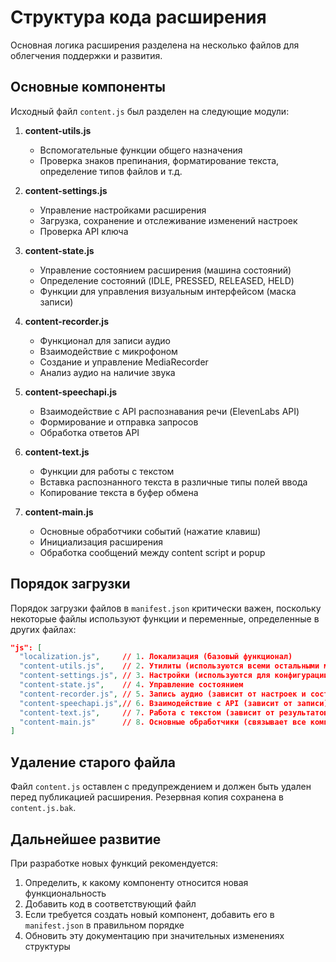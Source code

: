 # Структура кода расширения

Основная логика расширения разделена на несколько файлов для облегчения поддержки и развития.

## Основные компоненты

Исходный файл `content.js` был разделен на следующие модули:

1. **content-utils.js**
   - Вспомогательные функции общего назначения
   - Проверка знаков препинания, форматирование текста, определение типов файлов и т.д.

2. **content-settings.js**
   - Управление настройками расширения
   - Загрузка, сохранение и отслеживание изменений настроек
   - Проверка API ключа

3. **content-state.js**
   - Управление состоянием расширения (машина состояний)
   - Определение состояний (IDLE, PRESSED, RELEASED, HELD)
   - Функции для управления визуальным интерфейсом (маска записи)

4. **content-recorder.js**
   - Функционал для записи аудио
   - Взаимодействие с микрофоном
   - Создание и управление MediaRecorder
   - Анализ аудио на наличие звука

5. **content-speechapi.js**
   - Взаимодействие с API распознавания речи (ElevenLabs API)
   - Формирование и отправка запросов
   - Обработка ответов API

6. **content-text.js**
   - Функции для работы с текстом
   - Вставка распознанного текста в различные типы полей ввода
   - Копирование текста в буфер обмена

7. **content-main.js**
   - Основные обработчики событий (нажатие клавиш)
   - Инициализация расширения
   - Обработка сообщений между content script и popup

## Порядок загрузки

Порядок загрузки файлов в `manifest.json` критически важен, поскольку некоторые файлы используют функции и переменные, определенные в других файлах:

```json
"js": [
  "localization.js",     // 1. Локализация (базовый функционал)
  "content-utils.js",    // 2. Утилиты (используются всеми остальными модулями)
  "content-settings.js", // 3. Настройки (используются для конфигурации)
  "content-state.js",    // 4. Управление состоянием
  "content-recorder.js", // 5. Запись аудио (зависит от настроек и состояния)
  "content-speechapi.js",// 6. Взаимодействие с API (зависит от записи)
  "content-text.js",     // 7. Работа с текстом (зависит от результатов API)
  "content-main.js"      // 8. Основные обработчики (связывает все компоненты)
]
```

## Удаление старого файла

Файл `content.js` оставлен с предупреждением и должен быть удален перед публикацией расширения. Резервная копия сохранена в `content.js.bak`.

## Дальнейшее развитие

При разработке новых функций рекомендуется:

1. Определить, к какому компоненту относится новая функциональность
2. Добавить код в соответствующий файл
3. Если требуется создать новый компонент, добавить его в `manifest.json` в правильном порядке
4. Обновить эту документацию при значительных изменениях структуры
